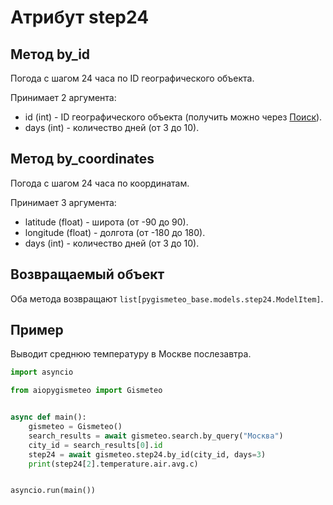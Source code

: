 # Атрибут step24

## Метод by_id

Погода с шагом 24 часа по ID географического объекта.

Принимает 2 аргумента:

- id (int) - ID географического объекта (получить можно через [Поиск](search.md)).
- days (int) - количество дней (от 3 до 10).

## Метод by_coordinates

Погода с шагом 24 часа по координатам.

Принимает 3 аргумента:

- latitude (float) - широта (от -90 до 90).
- longitude (float) - долгота (от -180 до 180).
- days (int) - количество дней (от 3 до 10).

## Возвращаемый объект

Оба метода возвращают `list[pygismeteo_base.models.step24.ModelItem]`.

## Пример

Выводит среднюю температуру в Москве послезавтра.

```python
import asyncio

from aiopygismeteo import Gismeteo


async def main():
    gismeteo = Gismeteo()
    search_results = await gismeteo.search.by_query("Москва")
    city_id = search_results[0].id
    step24 = await gismeteo.step24.by_id(city_id, days=3)
    print(step24[2].temperature.air.avg.c)


asyncio.run(main())
```
